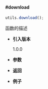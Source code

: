 #### #download

```javascript
utils.download();
```

函数的描述

- **引入版本**

    1.0.0

- **参数**

- **返回**

- **例子**

```javascript

```
